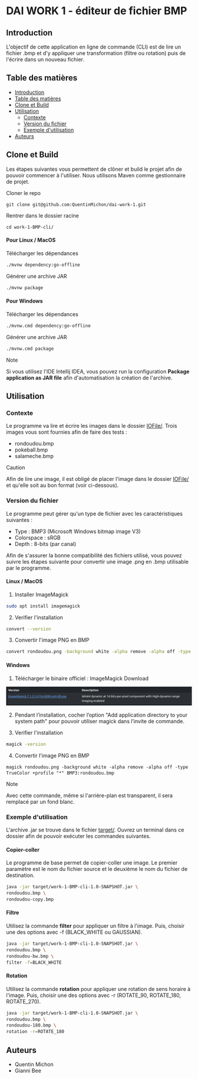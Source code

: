 # DAI WORK 1 - éditeur de fichier BMP

## Introduction
L'objectif de cette application en ligne de commande (CLI) est de lire un fichier .bmp et d'y appliquer une transformation (filtre ou rotation) puis de l'écrire dans un nouveau fichier. 

## Table des matières
- [Introduction](#introduction)
- [Table des matières](#table-des-matières)
- [Clone et Build](#clone-et-build)
- [Utilisation](#utilisation)
  - [Contexte](#contexte)
  - [Version du fichier](#version-du-fichier)
  - [Exemple d'utilisation](#exemple-dutilisation)
- [Auteurs](#auteurs)

## Clone et Build
Les étapes suivantes vous permettent de clôner et build le projet afin de pouvoir commencer à l'utiliser. Nous utilisons Maven comme gestionnaire de projet.

Cloner le repo
```
git clone git@github.com:QuentinMichon/dai-work-1.git
```

Rentrer dans le dossier racine
```
cd work-1-BMP-cli/
```

#### Pour Linux / MacOS
Télécharger les dépendances 
```sh
./mvnw dependency:go-offline
```
Générer une archive JAR
```sh
./mvnw package
```

#### Pour Windows
Télécharger les dépendances
```sh
./mvnw.cmd dependency:go-offline
```
Générer une archive JAR
```sh
./mvnw.cmd package
```

> [!NOTE]
> 
> Si vous utilisez l'IDE Intellij IDEA, vous pouvez run la configuration **Package application as JAR file** afin d'automatisation la création de l'archive.

## Utilisation

### Contexte
Le programme va lire et écrire les images dans le dossier [IOFile/](IOFile). Trois images vous sont fournies afin de faire des tests :
- rondoudou.bmp
- pokeball.bmp
- salameche.bmp

>[!CAUTION]
> 
> Afin de lire une image, il est obligé de placer l'image dans le dossier [IOFile/](IOFile) et qu'elle soit au bon format (voir ci-dessous).

### Version du fichier
Le programme peut gérer qu'un type de fichier avec les caractéristiques suivantes : 
- Type : BMP3 (Microsoft Windows bitmap image V3) 
- Colorspace : sRGB
- Depth : 8-bits (par canal)

Afin de s'assurer la bonne compatibilité des fichiers utilisé, vous pouvez suivre les étapes suivante pour convertir une image .png en .bmp utilisable par le programme.

#### Linux / MacOS
1) Installer ImageMagick
```sh
sudo apt install imagemagick 
```
2) Verifier l'installation
```sh
convert --version
```
3) Convertir l'image PNG en BMP

```sh
convert rondoudou.png -background white -alpha remove -alpha off -type TrueColor +profile "*" BMP3:rondoudou.bmp
```

#### Windows
1) Télécharger le binaire officiel : ImageMagick Download
<img src="gitImage/ImageMagickWindows.png">

2) Pendant l’installation, cocher l’option "Add application directory to your system path" pour pouvoir utiliser magick dans l’invite de commande.

3) Verifier l'installation
```sh
magick -version
```
4) Convertir l'image PNG en BMP
```
magick rondoudou.png -background white -alpha remove -alpha off -type TrueColor +profile "*" BMP3:rondoudou.bmp
```

>[!NOTE]
> 
> Avec cette commande, même si l'arrière-plan est transparent, il sera remplacé par un fond blanc.

### Exemple d'utilisation
L'archive .jar se trouve dans le fichier [target/](target/work-1-BMP-cli-1.0-SNAPSHOT.jar). Ouvrez un terminal dans ce dossier afin de pouvoir exécuter les commandes suivantes.

#### Copier-coller
Le programme de base permet de copier-coller une image. Le premier paramètre est le nom du fichier source et le deuxième le nom du fichier de destination.

```sh
java -jar target/work-1-BMP-cli-1.0-SNAPSHOT.jar \
rondoudou.bmp \
rondoudou-copy.bmp
```
#### Filtre
Utilisez la commande **filter** pour appliquer un filtre à l'image. 
Puis, choisir une des options avec -f (BLACK_WHITE ou GAUSSIAN).

```sh
java -jar target/work-1-BMP-cli-1.0-SNAPSHOT.jar \
rondoudou.bmp \
rondoudou-bw.bmp \
filter -f=BLACK_WHITE
```

#### Rotation
Utilisez la commande **rotation** pour appliquer une rotation de sens horaire à l'image. Puis, choisir une des options avec -r
(ROTATE_90, ROTATE_180, ROTATE_270).

```sh
java -jar target/work-1-BMP-cli-1.0-SNAPSHOT.jar \
rondoudou.bmp \
rondoudou-180.bmp \
rotation -r=ROTATE_180
```

## Auteurs
- Quentin Michon
- Gianni Bee
